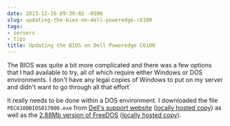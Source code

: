 ```yaml
---
date: 2013-12-16 09:39:02 -0500
slug: updating-the-bios-on-dell-poweredge-c6100
tags:
- servers
- tips
title: Updating the BIOS on Dell Poweredge C6100
---
```


The BIOS was quite a bit more complicated and there was a few options that I
had available to try, all of which require either Windows or DOS environments.
I don't have any legal copies of Windows to put on my server and didn't want to
go through all that effort`

It really needs to be done within a DOS environment. I downloaded the file
`PEC6100BIOS017000.exe` from [Dell's support website][1] ([locally hosted
copy][2]) as well as the [2.88Mb version of FreeDOS][3] ([locally hosted
copy][4]).

[1]: http://downloads.dell.com/Pages/Drivers/poweredge-c6100-all.html
[2]: http://static.stelfox.net/files/PEC6100BIOS017000.exe
[3]: http://www.fdos.org/bootdisks/autogen/FDSTD.288.imz
[4]: http://static.stelfox.net/files/FDSTD.288.imz
